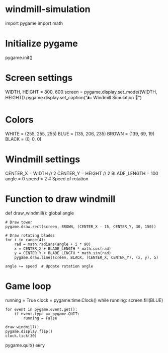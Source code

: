 # windmill-simulation
import pygame
import math

# Initialize pygame
pygame.init()

# Screen settings
WIDTH, HEIGHT = 800, 600
screen = pygame.display.set_mode((WIDTH, HEIGHT))
pygame.display.set_caption("🌬️ Windmill Simulation 🌿")

# Colors
WHITE = (255, 255, 255)
BLUE = (135, 206, 235)
BROWN = (139, 69, 19)
BLACK = (0, 0, 0)

# Windmill settings
CENTER_X = WIDTH // 2
CENTER_Y = HEIGHT // 2
BLADE_LENGTH = 100
angle = 0
speed = 2  # Speed of rotation

# Function to draw windmill
def draw_windmill():
    global angle
    
    # Draw tower
    pygame.draw.rect(screen, BROWN, (CENTER_X - 15, CENTER_Y, 30, 150))
    
    # Draw rotating blades
    for i in range(4):
        rad = math.radians(angle + i * 90)
        x = CENTER_X + BLADE_LENGTH * math.cos(rad)
        y = CENTER_Y + BLADE_LENGTH * math.sin(rad)
        pygame.draw.line(screen, BLACK, (CENTER_X, CENTER_Y), (x, y), 5)
    
    angle += speed  # Update rotation angle

# Game loop
running = True
clock = pygame.time.Clock()
while running:
    screen.fill(BLUE)
    
    for event in pygame.event.get():
        if event.type == pygame.QUIT:
            running = False
    
    draw_windmill()
    pygame.display.flip()
    clock.tick(30)

pygame.quit()
екгу
